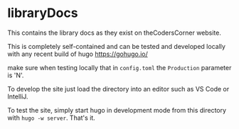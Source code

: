 # libraryDocs
This contains the library docs as they exist on theCodersCorner website.

This is completely self-contained and can be tested and developed locally with any recent build of hugo https://gohugo.io/

make sure when testing locally that in `config.toml` the `Production` parameter is 'N'. 

To develop the site just load the directory into an editor such as VS Code or IntelliJ.

To test the site, simply start hugo in development mode from this directory with `hugo -w server`. That's it. 